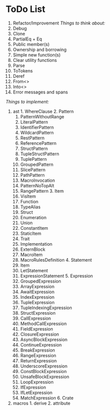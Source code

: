 # ToDo List
 1. Refactor/Improvement
  *Things to think about:*
   1. Debug
   2. Clone
   3. PartialEq + Eq
   4. Public member(s)
   5. Ownership and borrowing
   6. Simple new function(s)
   7. Clear utility functions
   8. Parse
   9. ToTokens
   10. Deref
   11. From<>
   12. Into<>
   13. Error messages and spans

  *Things to implement:*
   1. ast
     1. WhereClause
     2. Pattern
       1. PatternWithoutRange
         1. LiteralPattern
         2. IdentifierPattern
         3. WildcardPattern
         4. RestPattern
         5. ReferencePattern
         6. StructPattern
         7. TupleStructPattern
         8. TuplePattern
         9. GroupedPattern
         10. SlicePattern
         11. PathPattern
         12. MacroInvocation
       2. PatternNoTopAlt
         1. RangePattern
     3. Item
       1. VisItem
         1. Function
         2. TypeAlias
         3. Struct
         4. Enumeration
         5. Union
         6. ConstantItem
         7. StaticItem
         8. Trait
         9. Implementation
         10. ExternBlock
       2. MacroItem
         1. MacroRulesDefinition
     4. Statement
       1. Item
       2. LetStatement
       3. ExpressionStatement
     5. Expression
       1. GroupedExpression
       2. ArrayExpression
       3. AwaitExpression
       4. IndexExpression
       5. TupleExpression
       6. TupleIndexingExpression
       7. StructExpression
       8. CallExpression
       9. MethodCallExpression
       10. FieldExpression
       11. ClosureExpression
       12. AsyncBlockExpression
       13. ContinueExpression
       14. BreakExpression
       15. RangeExpression
       16. ReturnExpression
       17. UnderscoreExpression
       18. ConstBlockExpression
       19. UnsafeBlockExpression
       20. LoopExpression
       21. IfExpression
       22. IfLetExpression
       23. MatchExpression
     6. Crate
   2. macros
     1. derive
     2. attribute